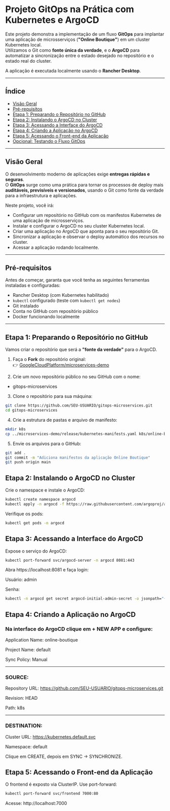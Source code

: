 # Projeto GitOps na Prática com Kubernetes e ArgoCD

Este projeto demonstra a implementação de um fluxo **GitOps** para implantar uma aplicação de microsserviços (**"Online Boutique"**) em um cluster Kubernetes local.  
Utilizamos o Git como **fonte única da verdade**, e o **ArgoCD** para automatizar a sincronização entre o estado desejado no repositório e o estado real do cluster.

A aplicação é executada localmente usando o **Rancher Desktop**.  

---

## Índice
- [Visão Geral](#visão-geral)
- [Pré-requisitos](#pré-requisitos)
- [Etapa 1: Preparando o Repositório no GitHub](#etapa-1-preparando-o-repositório-no-github)
- [Etapa 2: Instalando o ArgoCD no Cluster](#etapa-2-instalando-o-argocd-no-cluster)
- [Etapa 3: Acessando a Interface do ArgoCD](#etapa-3-acessando-a-interface-do-argocd)
- [Etapa 4: Criando a Aplicação no ArgoCD](#etapa-4-criando-a-aplicação-no-argocd)
- [Etapa 5: Acessando o Front-end da Aplicação](#etapa-5-acessando-o-front-end-da-aplicação)
- [Opcional: Testando o Fluxo GitOps](#opcional-testando-o-fluxo-gitops)

---

## Visão Geral
O desenvolvimento moderno de aplicações exige **entregas rápidas e seguras**.  
O **GitOps** surge como uma prática para tornar os processos de deploy mais **auditáveis, previsíveis e versionados**, usando o Git como fonte da verdade para a infraestrutura e aplicações.

Neste projeto, você irá:
- Configurar um repositório no GitHub com os manifestos Kubernetes de uma aplicação de microsserviços.  
- Instalar e configurar o ArgoCD no seu cluster Kubernetes local.  
- Criar uma aplicação no ArgoCD que aponta para o seu repositório Git.  
- Sincronizar a aplicação e observar o deploy automático dos recursos no cluster.  
- Acessar a aplicação rodando localmente.  

---

## Pré-requisitos
Antes de começar, garanta que você tenha as seguintes ferramentas instaladas e configuradas:

- Rancher Desktop (com Kubernetes habilitado)  
- `kubectl` configurado (teste com `kubectl get nodes`)  
- Git instalado  
- Conta no GitHub com repositório público  
- Docker funcionando localmente  

---

## Etapa 1: Preparando o Repositório no GitHub
Vamos criar o repositório que será a **"fonte da verdade"** para o ArgoCD.

1. Faça o **Fork** do repositório original:  
   👉 [GoogleCloudPlatform/microservices-demo](https://github.com/GoogleCloudPlatform/microservices-demo)

2. Crie um novo repositório público no seu GitHub com o nome:  
- gitops-microservices


3. Clone o repositório para sua máquina:  
```bash
git clone https://github.com/SEU-USUARIO/gitops-microservices.git
cd gitops-microservices
```

4. Crie a estrutura de pastas e arquivo de manifesto:
```bash
mkdir k8s
cp ../microservices-demo/release/kubernetes-manifests.yaml k8s/online-boutique.yaml
```

5. Envie os arquivos para o GitHub:
```bash
git add .
git commit -m "Adiciona manifestos da aplicação Online Boutique"
git push origin main
```

## Etapa 2: Instalando o ArgoCD no Cluster

Crie o namespace e instale o ArgoCD:
```bash
kubectl create namespace argocd
kubectl apply -n argocd -f https://raw.githubusercontent.com/argoproj/argo-cd/stable/manifests/install.yaml
```

Verifique os pods:
```bash
kubectl get pods -n argocd
```

## Etapa 3: Acessando a Interface do ArgoCD

Expose o serviço do ArgoCD:
```bash
kubectl port-forward svc/argocd-server -n argocd 8081:443
```

Abra https://localhost:8081
 e faça login:

Usuário: admin

Senha:
```bash
kubectl -n argocd get secret argocd-initial-admin-secret -o jsonpath="{.data.password}" | base64 -d
```

## Etapa 4: Criando a Aplicação no ArgoCD

### Na interface do ArgoCD clique em + NEW APP e configure:

Application Name: online-boutique

Project Name: default

Sync Policy: Manual

---

### SOURCE:

Repository URL: https://github.com/SEU-USUARIO/gitops-microservices.git

Revision: HEAD

Path: k8s

---

### DESTINATION:

Cluster URL: https://kubernetes.default.svc

Namespace: default

Clique em CREATE, depois em SYNC → SYNCHRONIZE.

## Etapa 5: Acessando o Front-end da Aplicação

O frontend é exposto via ClusterIP. Use port-forward:
```bash
kubectl port-forward svc/frontend 7000:80
```
Acesse: http://localhost:7000

